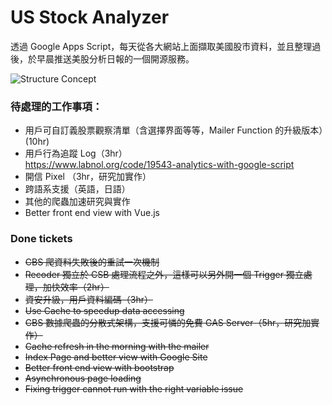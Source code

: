 # US Stock Analyzer

透過 Google Apps Script，每天從各大網站上面擷取美國股市資料，並且整理過後，於早晨推送美股分析日報的一個開源服務。

![Structure Concept](https://github.com/kkmanwilliam/US_Stock_Analyzer/blob/master/US%20Stock%20Analysis.png?raw=true)

### 待處理的工作事項：
* 用戶可自訂義股票觀察清單（含選擇界面等等，Mailer Function 的升級版本）(10hr)
* 用戶行為追蹤 Log（3hr）<br>
  https://www.labnol.org/code/19543-analytics-with-google-script
* 開信 Pixel （3hr，研究加實作）
* 跨語系支援（英語，日語）
* 其他的爬蟲加速研究與實作
* Better front end view with Vue.js

### Done tickets 
* ~~CBS 爬資料失敗後的重試一次機制~~
* ~~Recoder 獨立於 CSB 處理流程之外，這樣可以另外開一個 Trigger 獨立處理，加快效率（2hr）~~
* ~~資安升級，用戶資料編碼（3hr）~~
* ~~Use Cache to speedup data accessing~~
* ~~CBS 數據爬蟲的分散式架構，支援可憐的免費 GAS Server（5hr，研究加實作）~~
* ~~Cache refresh in the morning with the mailer~~
* ~~Index Page and better view with Google Site~~
* ~~Better front end view with bootstrap~~
* ~~Asynchronous page loading~~
* ~~Fixing trigger cannot run with the right variable issue~~
